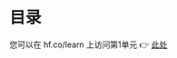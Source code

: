 # 目录

您可以在 hf.co/learn 上访问第1单元 👉 <a href="https://hf.co/learn/agents-course/unit1/introduction">此处</a>

<!--
| 标题 | 描述 |
|-------|-------------|
| [智能体的定义](1_definition_of_an_agent.md) | 概述智能体所能执行的任务，不含技术术语。 |
| [解释大型语言模型（LLM）](2_explain_llms.md) | 介绍大型语言模型，包括模型家族树及适用于智能体的模型。 |
| [消息和特殊标记](3_messages_and_special_tokens.md) | 解释消息、特殊标记及聊天模板的使用。 |
| [虚拟智能体库](4_dummy_agent_library.md) | 介绍如何使用虚拟智能体库和无服务器API。 |
| [工具](5_tools.md) | 概述用于智能体工具的Pydantic及其他常见工具格式。 |
| [智能体步骤和结构](6_agent_steps_and_structure.md) | 介绍智能体涉及的步骤，包括思考、行动、观察，以及代码智能体与JSON智能体的比较。 |
| [思考](7_thoughts.md) | 解释思考过程及ReAct方法。 |
| [行动](8_actions.md) | 概述行动及停止和解析方法。 |
| [观察](9_observations.md) | 解释观察过程及追加结果以反映。 |
| [小测验](10_quizz.md) | 包含测试概念理解的小测验。 |
| [简单用例](11_simple_use_case.md) | 提供一个使用datetime和Python函数作为工具的简单用例练习。 |
-->

<!--
| Title | Description |
|-------|-------------|
| [Definition of an Agent](1_definition_of_an_agent.md) | General example of what agents can do without technical jargon. |
| [Explain LLMs](2_explain_llms.md) | Explanation of Large Language Models, including the family tree of models and suitable models for agents. |
| [Messages and Special Tokens](3_messages_and_special_tokens.md) | Explanation of messages, special tokens, and chat-template usage. |
| [Dummy Agent Library](4_dummy_agent_library.md) | Introduction to using a dummy agent library and serverless API. |
| [Tools](5_tools.md) | Overview of Pydantic for agent tools and other common tool formats. |
| [Agent Steps and Structure](6_agent_steps_and_structure.md) | Steps involved in an agent, including thoughts, actions, observations, and a comparison between code agents and JSON agents. |
| [Thoughts](7_thoughts.md) | Explanation of thoughts and the ReAct approach. |
| [Actions](8_actions.md) | Overview of actions and stop and parse approach. |
| [Observations](9_observations.md) | Explanation of observations and append result to reflect. |
| [Quizz](10_quizz.md) | Contains quizzes to test understanding of the concepts. |
| [Simple Use Case](11_simple_use_case.md) | Provides a simple use case exercise using datetime and a Python function as a tool. |
-->
